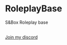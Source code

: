 # RoleplayBase
S&amp;Box Roleplay base

<br/>
<a href="https://discord.gg/htFcqUCQ">Join my discord</a>
